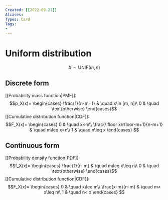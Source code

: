 ```yaml
---
Created: [[2022-09-21]]
Aliases: 
Types: Card
Tags: 
- 
---
```

# Uniform distribution
$$X\sim\text{UNIF}(m, n)$$
## Discrete form
[[Probability mass function|PMF]]: 
$$p_X(x)=
\begin{cases}
\frac{1}{n-m+1} & \quad x\in [m, n]\\
0 & \quad \text{otherwise}
\end{cases}$$
[[Cumulative distribution function|CDF]]: 
$$F_X(x)=
\begin{cases}
0 & \quad x<m\\
\frac{\lfloor x\rfloor-m+1}{n-m+1} & \quad m\leq x<n\\
1 & \quad n\leq x
\end{cases}
$$

## Continuous form
[[Probability density function|PDF]]: 
$$f_X(x)=
\begin{cases}
\frac{1}{n-m} & \quad m\leq x\leq n\\
0 & \quad \text{otherwise}
\end{cases}$$
[[Cumulative distribution function|CDF]]: 
$$F_X(x)=
\begin{cases}
0 & \quad x\leq m\\
\frac{x-m}{n-m} & \quad m< x\leq n\\
1 & \quad n< x
\end{cases}
$$
